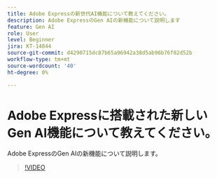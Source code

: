 ```yaml
---
title: Adobe Expressの新世代AI機能について教えてください。
description: Adobe ExpressのGen AIの新機能について説明します
feature: Gen AI
role: User
level: Beginner
jira: KT-14844
source-git-commit: d4290715dc87b65a96942a38d5ab96b76f82d52b
workflow-type: tm+mt
source-wordcount: '40'
ht-degree: 0%

---
```


# Adobe Expressに搭載された新しいGen AI機能について教えてください。

Adobe ExpressのGen AIの新機能について説明します。

>[!VIDEO](https://video.tv.adobe.com/v/3427018?quality=12&learn=on&hidetitle=true)
